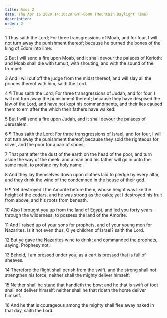 ```yaml
---
title: Amos 2
date: Thu Apr 16 2020 14:10:20 GMT-0600 (Mountain Daylight Time)
description: 
order: 2
---
```


<p>
  1 Thus saith the Lord; For three transgressions of Moab, and for four, I will
  not turn away the punishment thereof; because he burned the bones of the king
  of Edom into lime:
</p>
<p>
  2 But I will send a fire upon Moab, and it shall devour the palaces of
  Kerioth: and Moab shall die with tumult, with shouting, and with the sound of
  the trumpet:
</p>
<p>
  3 And I will cut off the judge from the midst thereof, and will slay all the
  princes thereof with him, saith the Lord.
</p>
<p>
  4 &#xB6; Thus saith the Lord; For three transgressions of Judah, and for four,
  I will not turn away the punishment thereof; because they have despised the
  law of the Lord, and have not kept his commandments, and their lies caused
  them to err, after the which their fathers have walked:
</p>
<p>
  5 But I will send a fire upon Judah, and it shall devour the palaces of
  Jerusalem.
</p>
<p>
  6 &#xB6; Thus saith the Lord; For three transgressions of Israel, and for
  four, I will not turn away the punishment thereof; because they sold the
  righteous for silver, and the poor for a pair of shoes;
</p>
<p>
  7 That pant after the dust of the earth on the head of the poor, and turn
  aside the way of the meek: and a man and his father will go in unto the same
  maid, to profane my holy name:
</p>
<p>
  8 And they lay themselves down upon clothes laid to pledge by every altar, and
  they drink the wine of the condemned in the house of their god.
</p>
<p>
  9 &#xB6; Yet destroyed I the Amorite before them, whose height was like the
  height of the cedars, and he was strong as the oaks; yet I destroyed his fruit
  from above, and his roots from beneath.
</p>
<p>
  10 Also I brought you up from the land of Egypt, and led you forty years
  through the wilderness, to possess the land of the Amorite.
</p>
<p>
  11 And I raised up of your sons for prophets, and of your young men for
  Nazarites. Is it not even thus, O ye children of Israel? saith the Lord.
</p>
<p>
  12 But ye gave the Nazarites wine to drink; and commanded the prophets,
  saying, Prophesy not.
</p>
<p>
  13 Behold, I am pressed under you, as a cart is pressed that is full of
  sheaves.
</p>
<p>
  14 Therefore the flight shall perish from the swift, and the strong shall not
  strengthen his force, neither shall the mighty deliver himself:
</p>
<p>
  15 Neither shall he stand that handleth the bow; and he that is swift of foot
  shall not deliver himself: neither shall he that rideth the horse deliver
  himself.
</p>
<p>
  16 And he that is courageous among the mighty shall flee away naked in that
  day, saith the Lord.
</p>
